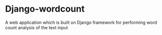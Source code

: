 # Django-wordcount
A web application which is built on Django framework for performing word count analysis of the text input

